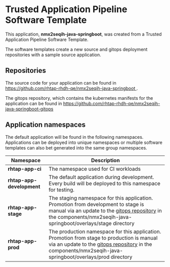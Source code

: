 # Trusted Application Pipeline Software Template

This application, **nmx2seqih-java-springboot**, was created from a Trusted Application Pipeline Software Template.

The software templates create a new source and gitops deployment repositories with a sample source application. 

## Repositories

The source code for your application can be found in [https://github.com/rhtap-rhdh-qe/nmx2seqih-java-springboot ](https://github.com/rhtap-rhdh-qe/nmx2seqih-java-springboot ).
 
The gitops repository, which contains the kubernetes manifests for the application can be found in 
[https://github.com/rhtap-rhdh-qe/nmx2seqih-java-springboot-gitops ](https://github.com/rhtap-rhdh-qe/nmx2seqih-java-springboot-gitops ) 

## Application namespaces 

The default application will be found in the following namespaces. Applications can be deployed into unique namespaces or multiple software templates can also bet generated into the same group namespaces.  

|  Namespace   |  Description   |  
| -------- | -------- |
| **rhtap-app-ci** | The namespace used for CI workloads |
| **rhtap-app-development** | The default application during development. Every build will be deployed to this namespace for testing. |
| **rhtap-app-stage** | The staging namespace for this application. Promotion from development to stage is manual via an update to the [gitops repository](https://github.com/rhtap-rhdh-qe/nmx2seqih-java-springboot-gitops ) in the components/nmx2seqih-java-springboot/overlays/stage directory |
| **rhtap-app-prod** | The production namespace for this application. Promotion from stage to production is manual via an update to the [gitops repository](https://github.com/rhtap-rhdh-qe/nmx2seqih-java-springboot-gitops ) in the components/nmx2seqih-java-springboot/overlays/prod directory |